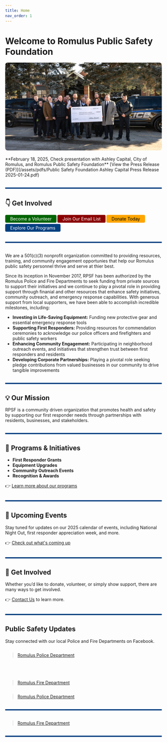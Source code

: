 ```yaml
---
title: Home
nav_order: 1
---
```


# Welcome to Romulus Public Safety Foundation

<img src="/assets/images/AshleyCapital4.jpg" alt="Ashley Capital Building" style="width: 100%; max-height: 400px; object-fit: cover; border-radius: 8px; margin-bottom: 1rem;" />
**February 18, 2025, Check presentation with Ashley Capital, City of Romulus, and Romulus Public Safety Foundation**
[View the Press Release (PDF)](/assets/pdfs/Public Safety Foundation Ashley  Capital Press Release 2025-01-24.pdf)

<hr style="border: none; height: 4px; background-color: #004080; margin: 2rem 0;" />

## 👇 Get Involved

<div style="display: flex; gap: 0.2rem; flex-wrap: wrap;">
  <a href="/docs/Volunteer/" style="background-color:#006400; color:white; padding:0.25rem 1rem; border-radius:4px; text-decoration:none;">Become a Volunteer</a>
  <a href="/docs/Signup/" style="background-color:#8B0000; color:white; padding:0.25rem 1rem; border-radius:4px; text-decoration:none;">Join Our Email List</a>
  <a href="/docs/Donate/" style="background-color:#FFA500; color:black; padding:0.25rem 1rem; border-radius:4px; text-decoration:none;">Donate Today</a>
  <a href="/docs/Programs/" style="background-color:#004080; color:white; padding:0.25rem 1rem; border-radius:4px; text-decoration:none;">Explore Our Programs</a>
</div>


<hr style="border: none; height: 4px; background-color: #004080; margin: 2rem 0;" />

We are a 501(c)(3) nonprofit organization committed to providing resources, training, and community engagement opportunies that help our Romulus public safety personnel thrive and serve at thier best.

Since its inception in November 2017, RPSF has been authorized by the Romulus Police and Fire Departments to seek funding from private sources to support their initiatives and we continue to play a pivotal role in providing support through finanial and other resources that enhance safety initiatives, community outreach, and emergency response capabilities. With generous support from local supporters, we have been able to accomplish incredible milestones, including:

- **Investing in Life-Saving Equipment:** Funding new protective gear and essential emergency response tools
- **Supporting First Responders:** Providing resources for commendation ceremonies to acknowledge our police officers and firefighters and public safety workers
- **Enhancing Community Engagement:** Participating in neighborhood outreach events, and initiatives that strengthen trust between first responders and residents
- **Developing Corporate Partnerships:** Playing a pivotal role seeking pledge contributions from valued businesses in our community to drive tangible improvements

<hr style="border: none; height: 4px; background-color: #004080; margin: 2rem 0;" />

## 💡 Our Mission

RPSF is a community driven organization that promotes health and safety by supporting our first responder needs through partnerships with residents, businesses, and stakeholders.

<hr style="border: none; height: 4px; background-color: #004080; margin: 2rem 0;" />

## 🚨 **Programs** & Initiatives

- **First Responder Grants**
- **Equipment Upgrades**
- **Community Outreach Events**
- **Recognition & Awards**

👉 [Learn more about our programs](docs/Programs.md)

<hr style="border: none; height: 4px; background-color: #004080; margin: 2rem 0;" />

## 📅 Upcoming **Events**

Stay tuned for updates on our 2025 calendar of events, including National Night Out, first responder appreciation week, and more.

👉 [Check out what's coming up](docs/Events.md)

<hr style="border: none; height: 4px; background-color: #004080; margin: 2rem 0;" />

## 🤝 Get Involved

Whether you’d like to donate, volunteer, or simply show support, there are many ways to get involved.

👉 [Contact Us](docs/ContactUs.md) to learn more.

<hr style="border: none; height: 4px; background-color: #004080; margin: 2rem 0;" />

## Public Safety Updates

Stay connected with our local Police and Fire Departments on Facebook.

<div style="display: flex; flex-wrap: wrap; gap: 20px; justify-content: center;">

  <div style="flex: 1; min-width: 300px;">
    <div class="fb-page" data-href="https://www.facebook.com/RomulusPoliceDepartment" data-tabs="timeline" data-width="340" data-height="500" data-small-header="true" data-adapt-container-width="true" data-hide-cover="false" data-show-facepile="true">
      <blockquote cite="https://www.facebook.com/RomulusPoliceDepartment" class="fb-xfbml-parse-ignore">
        <a href="https://www.facebook.com/RomulusPoliceDepartment">Romulus Police Department</a>
      </blockquote>
    </div>
  </div>

<hr style="border: none; height: 4px; background-color: #004080; margin: 2rem 0;" />

  <div style="flex: 1; min-width: 300px;">
    <div class="fb-page" data-href="https://www.facebook.com/romulusfiredepartment" data-tabs="timeline" data-width="340" data-height="500" data-small-header="true" data-adapt-container-width="true" data-hide-cover="false" data-show-facepile="true">
      <blockquote cite="https://www.facebook.com/romulusfiredepartment" class="fb-xfbml-parse-ignore">
        <a href="https://www.facebook.com/romulusfiredepartment">Romulus Fire Department</a>
      </blockquote>
    </div>
  </div>

</div>

<div class="fb-page" data-href="https://www.facebook.com/RomulusPD" data-tabs="timeline" data-width="340" data-height="500" data-small-header="false" data-adapt-container-width="true" data-hide-cover="false" data-show-facepile="true"><blockquote cite="https://www.facebook.com/RomulusPD" class="fb-xfbml-parse-ignore"><a href="https://www.facebook.com/RomulusPD">Romulus Police Department</a></blockquote></div>

<hr style="border: none; height: 4px; background-color: #004080; margin: 2rem 0;" />

<div class="fb-page" data-href="https://www.facebook.com/RomulusFD" data-tabs="timeline" data-width="340" data-height="500" data-small-header="false" data-adapt-container-width="true" data-hide-cover="false" data-show-facepile="true"><blockquote cite="https://www.facebook.com/RomulusFD" class="fb-xfbml-parse-ignore"><a href="https://www.facebook.com/RomulusFD">Romulus Fire Department</a></blockquote></div>
<hr style="border: none; height: 4px; background-color: #004080; margin: 2rem 0;" />
